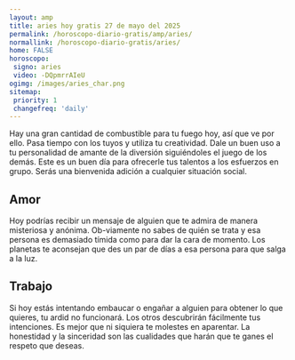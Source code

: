 ```yaml
---
layout: amp
title: aries hoy gratis 27 de mayo del 2025 
permalink: /horoscopo-diario-gratis/amp/aries/
normallink: /horoscopo-diario-gratis/aries/
home: FALSE
horoscopo:
 signo: aries
 video: -DQpmrrAIeU
ogimg: /images/aries_char.png
sitemap:
 priority: 1
 changefreq: 'daily'
---
```



Hay una gran cantidad de combustible para tu fuego hoy, así que ve por ello. Pasa tiempo con los tuyos y utiliza tu creatividad. Dale un buen uso a tu personalidad de amante de la diversión siguiéndoles el juego de los demás. Este es un buen día para ofrecerle tus talentos a los esfuerzos en grupo. Serás una bienvenida adición a cualquier situación social.

## Amor

Hoy podrías recibir un mensaje de alguien que te admira de manera misteriosa y anónima. Ob-viamente no sabes de quién se trata y esa persona es demasiado tímida como para dar la cara de momento. Los planetas te aconsejan que des un par de días a esa persona para que salga a la luz.

## Trabajo

Si hoy estás intentando embaucar o engañar a alguien para obtener lo que quieres, tu ardid no funcionará. Los otros descubrirán fácilmente tus intenciones. Es mejor que ni siquiera te molestes en aparentar. La honestidad y la sinceridad son las cualidades que harán que te ganes el respeto que deseas.